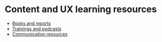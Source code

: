 # Content and UX learning resources

- [Books and reports](https://github.com/meowius/learning/blob/main/books.md)
- [Trainings and podcasts](https://github.com/meowius/learning/blob/main/training.md)
- [Communication resources](https://github.com/meowius/learning/blob/main/communication.md)
